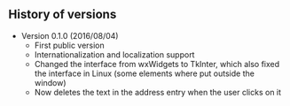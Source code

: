 ## History of versions ##
* Version 0.1.0 (2016/08/04)
  * First public version
  * Internationalization and localization support
  * Changed the interface from wxWidgets to TkInter, which also fixed the interface in Linux (some elements where put outside the window)
  * Now deletes the text in the address entry when the user clicks on it
